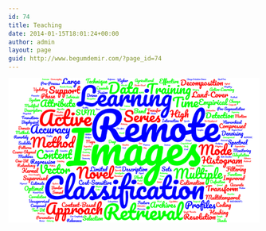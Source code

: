 ```yaml
---
id: 74
title: Teaching
date: 2014-01-15T18:01:24+00:00
author: admin
layout: page
guid: http://www.begumdemir.com/?page_id=74
---
```

<div class="container text-center m-5">
  <img src="assets/images/research_cloud_1.png">	
</div>
